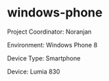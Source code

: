 # windows-phone
Project Coordinator: Noranjan

Environment: Windows Phone 8

Device Type: Smartphone

Device: Lumia 830
